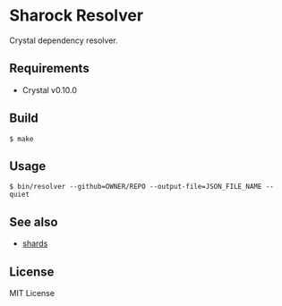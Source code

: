 # Sharock Resolver

Crystal dependency resolver.

## Requirements

- Crystal v0.10.0

## Build

```
$ make
```

## Usage

```
$ bin/resolver --github=OWNER/REPO --output-file=JSON_FILE_NAME --quiet
```

## See also
- [shards](https://github.com/ysbaddaden/shards)

## License
MIT License
